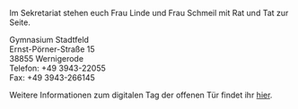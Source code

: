 Im Sekretariat stehen euch Frau Linde und Frau Schmeil mit Rat und Tat zur Seite.  


Gymnasium Stadtfeld  
Ernst-Pörner-Straße 15  
38855 Wernigerode  
Telefon: +49 3943-22055  
Fax: +49 3943-266145  


Weitere Informationen zum digitalen Tag der offenen Tür findet ihr [hier](https://www.gymnasium-stadtfeld.de/digitaler-tag-der-offenen-tuer/).